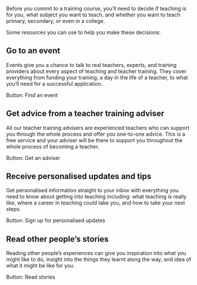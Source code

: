 Before you commit to a training course, you’ll need to decide if teaching is for you, what subject you want to teach, and whether you want to teach primary, secondary, or even in a college. 

Some resources you can use to help you make these decisions: 

## Go to an event 
Events give you a chance to talk to real teachers, experts, and training providers about every aspect of teaching and teacher training. They cover everything from funding your training, a day in the life of a teacher, to what you’ll need for a successful application.

Button: Find an event 

## Get advice from a teacher training adviser 
All our teacher training advisers are experienced teachers who can support you through the whole process and offer you one-to-one advice. 
This is a free service and your adviser will be there to support you throughout the whole process of becoming a teacher. 

Button: Get an adviser 

## Receive personalised updates and tips 
Get personalised information straight to your inbox with everything you need to know about getting into teaching including: what teaching is really like, where a career in teaching could take you, and how to take your next steps. 

Button: Sign up for personalised updates 

## Read other people’s stories 
Reading other people’s experiences can give you inspiration into what you might like to do, insight into the things they learnt along the way, and idea of what it might be like for you.

Button: Read stories  
